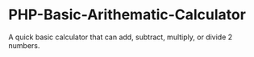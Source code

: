 # PHP-Basic-Arithematic-Calculator
A quick basic calculator that can add, subtract, multiply, or divide 2 numbers.
